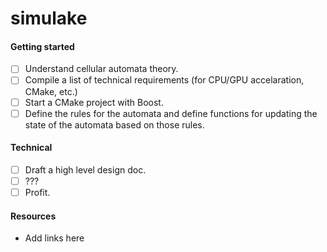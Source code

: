 # simulake

#### Getting started
- [ ] Understand cellular automata theory.
- [ ] Compile a list of technical requirements (for CPU/GPU accelaration, CMake, etc.)
- [ ] Start a CMake project with Boost.
- [ ] Define the rules for the automata and define functions for updating the state of the automata based on those rules.

#### Technical
- [ ] Draft a high level design doc.
- [ ] ???
- [ ] Profit.

#### Resources
- Add links here
